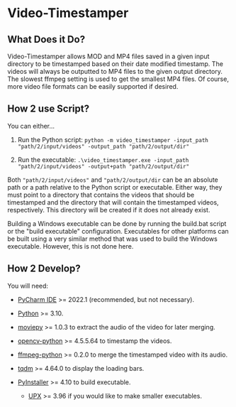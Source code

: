 # Video-Timestamper

## What Does it Do?
Video-Timestamper allows MOD and MP4 files saved in a given input directory to be timestamped based on their date 
modified timestamp. The videos will always be outputted to MP4 files to the given output directory. The slowest ffmpeg
setting is used to get the smallest MP4 files. Of course, more video file formats can be easily supported if desired.

## How 2 use Script?
You can either...

1. Run the Python script: `python -m video_timestamper -input_path "path/2/input/videos" -output_path "path/2/output/dir"`


2. Run the executable: `.\video_timestamper.exe -input_path "path/2/input/videos" -output+path "path/2/output/dir"`

Both `"path/2/input/videos"` and `"path/2/output/dir` can be an absolute path or a path relative to the Python script 
or executable. Either way, they must point to a directory that contains the videos that should be timestamped and the 
directory that will contain the timestamped videos, respectively. This directory will be created if it does not already 
exist.

Building a Windows executable can be done by running the build.bat script or the "build executable" configuration. 
Executables for other platforms can be built using a very similar method that was used to build the Windows executable.
However, this is not done here.

## How 2 Develop?
You will need:

- [PyCharm IDE](https://www.jetbrains.com/pycharm/download/) >= 2022.1 (recommended, but not necessary).

- [Python](https://www.python.org/downloads/) >= 3.10.

- [moviepy](https://pypi.org/project/moviepy/) >= 1.0.3 to extract the audio of the video for later merging.

- [opencv-python](https://pypi.org/project/opencv-python/) >= 4.5.5.64 to timestamp the videos.

- [ffmpeg-python](https://pypi.org/project/ffmpeg-python/) >= 0.2.0 to merge the timestamped video with its audio.

- [tqdm](https://pypi.org/project/tqdm/) >= 4.64.0 to display the loading bars.

- [PyInstaller](https://pyinstaller.readthedocs.io/en/stable/) >= 4.10 to build executable.
  - [UPX](https://upx.github.io/) >= 3.96 if you would like to make smaller executables.